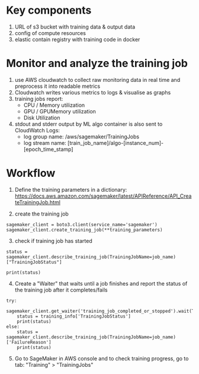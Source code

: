
# Key components
1. URL of s3 bucket with training data & output data
2. config of compute resources
3. elastic contain registry with training code in docker

# Monitor and analyze the training job
1. use AWS cloudwatch to collect raw monitoring data in real time and preprocess it into readable metrics
2. Cloudwatch writes various metrics to logs & visualise as graphs
3. training jobs report:
   - CPU / Memory utilization
   - GPU / GPUMemory utilization
   - Disk Utilization
4. stdout and stderr output by ML algo container is also sent to CloudWatch Logs:
   - log group name: /aws/sagemaker/TrainingJobs 
   - log stream name: [train_job_name]/algo-[instance_num]-[epoch_time_stamp]
   

# Workflow

1. Define the training parameters in a dictionary:
   https://docs.aws.amazon.com/sagemaker/latest/APIReference/API_CreateTrainingJob.html

2. create the training job
```
sagemaker_client = boto3.client(service_name='sagemaker')
sagemaker_client.create_training_job(**training_parameters)
```

3. check if training job has started
```
status = sagemaker_client.describe_training_job(TrainingJobName=job_name)["TrainingJobStatus"]

print(status)
```

4. Create a "Waiter" that waits until a job finishes and report the status of the training job after it completes/fails

```
try:
    sagemaker_client.get_waiter('training_job_completed_or_stopped').wait(TrainingJobName=job_name)
    status = training_info['TrainingJobStatus']
    print(status)
else:
    status = sagemaker_client.describe_training_job(TrainingJobName=job_name)['FailureReason']
    print(status)
```

5. Go to SageMaker in AWS console and to check training progress, go to tab: "Training" > "TrainingJobs"



